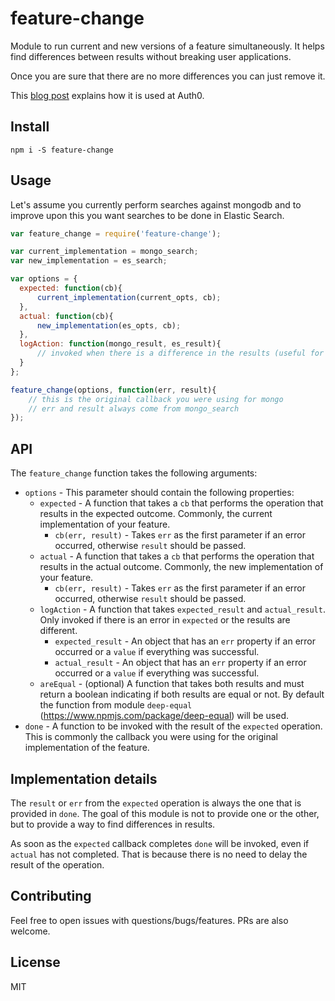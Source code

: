 # feature-change

Module to run current and new versions of a feature simultaneously. It helps find differences between results without breaking user applications.

Once you are sure that there are no more differences you can just remove it.

This [blog post](https://auth0.com/blog/2015/10/27/feature-changes-at-auth0/) explains how it is used at Auth0.

## Install
```
npm i -S feature-change
```

## Usage
Let's assume you currently perform searches against mongodb and to improve upon this you want searches to be done in Elastic Search.
```js
var feature_change = require('feature-change');

var current_implementation = mongo_search;
var new_implementation = es_search;

var options = {
  expected: function(cb){
      current_implementation(current_opts, cb);
  },
  actual: function(cb){
      new_implementation(es_opts, cb);
  },
  logAction: function(mongo_result, es_result){
      // invoked when there is a difference in the results (useful for logging)
  }
};

feature_change(options, function(err, result){
    // this is the original callback you were using for mongo
    // err and result always come from mongo_search
});
```

## API
The `feature_change` function takes the following arguments:
* `options` - This parameter should contain the following properties:
  * `expected` - A function that takes a `cb` that performs the operation that results in the expected outcome. Commonly, the current implementation of your feature.
    * `cb(err, result)` - Takes `err` as the first parameter if an error occurred, otherwise `result` should be passed.
  * `actual` - A function that takes a `cb` that performs the operation that results in the actual outcome. Commonly, the new implementation of your feature.
      * `cb(err, result)` - Takes `err` as the first parameter if an error occurred, otherwise `result` should be passed.
  * `logAction` - A function that takes `expected_result` and `actual_result`. Only invoked if there is an error in `expected` or the results are different.
      * `expected_result` - An object that has an `err` property if an error occurred or a `value` if everything was successful.
      * `actual_result` - An object that has an `err` property if an error occurred or a `value` if everything was successful.
  * `areEqual` - (optional) A function that takes both results and must return a boolean indicating if both results are equal or not. By default the function from module `deep-equal` (https://www.npmjs.com/package/deep-equal) will be used.
* `done` - A function to be invoked with the result of the `expected` operation. This is commonly the callback you were using for the original implementation of the feature.

## Implementation details
The `result` or `err` from the `expected` operation is always the one that is provided in `done`. The goal of this module is not to provide one or the other, but to provide a way to find differences in results.

As soon as the `expected` callback completes `done` will be invoked, even if `actual` has not completed. That is because there is no need to delay the result of the operation.

## Contributing
Feel free to open issues with questions/bugs/features. PRs are also welcome.

## License
MIT
